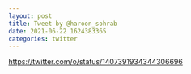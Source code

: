```yaml
--- 
layout: post 
title: Tweet by @haroon_sohrab 
date: 2021-06-22 1624383365 
categories: twitter 
--- 
```

https://twitter.com/o/status/1407391934344306696